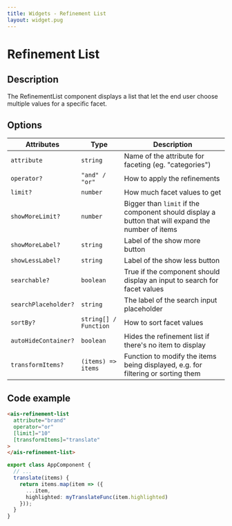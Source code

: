 ```yaml
---
title: Widgets - Refinement List
layout: widget.pug
---
```


# Refinement List

## Description

The RefinementList component displays a list that let the end user choose multiple values for a specific facet.

## Options

| Attributes           | Type                     | Description
| -                    | -                        | -
| `attribute`          | `string`                 | Name of the attribute for faceting (eg. "categories")
| `operator?`          | `"and" / "or"`           | How to apply the refinements
| `limit?`             | `number`                 | How much facet values to get
| `showMoreLimit?`     | `number`                 | Bigger than `limit` if the component should display a button that will expand the number of items
| `showMoreLabel?`     | `string`                 | Label of the show more button
| `showLessLabel?`     | `string`                 | Label of the show less button
| `searchable?`        | `boolean`                | True if the component should display an input to search for facet values
| `searchPlaceholder?` | `string`                 | The label of the search input placeholder
| `sortBy?`            | `string[] / Function`    | How to sort facet values
| `autoHideContainer?` | `boolean`                | Hides the refinement list if there's no item to display
| `transformItems?`    | `(items) => items`       | Function to modify the items being displayed, e.g. for filtering or sorting them

## Code example

```html
<ais-refinement-list
  attribute="brand"
  operator="or"
  [limit]="10"
  [transformItems]="translate"
>
</ais-refinement-list>
```
```ts
export class AppComponent {
  // ...
  translate(items) {
    return items.map(item => ({
      ...item,
      highlighted: myTranslateFunc(item.highlighted)
    }));
  }
}
```
